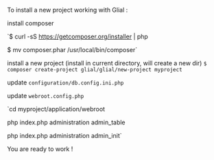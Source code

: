 To install a new project working with Glial :



install composer

`$ curl -sS https://getcomposer.org/installer | php

$ mv composer.phar /usr/local/bin/composer`


install a new project (install in current directory, will create a new dir)
`$ composer create-project glial/glial/new-project myproject`


update `configuration/db.config.ini.php`

update `webroot.config.php`


`cd myproject/application/webroot

php index.php administration admin_table

php index.php administration admin_init`


You are ready to work !
